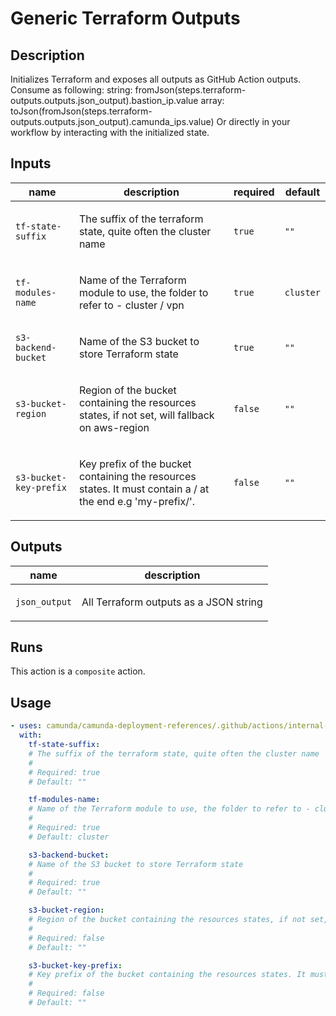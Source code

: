 # Generic Terraform Outputs

## Description

Initializes Terraform and exposes all outputs as GitHub Action outputs.
Consume as following:
string: fromJson(steps.terraform-outputs.outputs.json_output).bastion_ip.value
array:  toJson(fromJson(steps.terraform-outputs.outputs.json_output).camunda_ips.value)
Or directly in your workflow by interacting with the initialized state.


## Inputs

| name | description | required | default |
| --- | --- | --- | --- |
| `tf-state-suffix` | <p>The suffix of the terraform state, quite often the cluster name</p> | `true` | `""` |
| `tf-modules-name` | <p>Name of the Terraform module to use, the folder to refer to - cluster / vpn</p> | `true` | `cluster` |
| `s3-backend-bucket` | <p>Name of the S3 bucket to store Terraform state</p> | `true` | `""` |
| `s3-bucket-region` | <p>Region of the bucket containing the resources states, if not set, will fallback on aws-region</p> | `false` | `""` |
| `s3-bucket-key-prefix` | <p>Key prefix of the bucket containing the resources states. It must contain a / at the end e.g 'my-prefix/'.</p> | `false` | `""` |


## Outputs

| name | description |
| --- | --- |
| `json_output` | <p>All Terraform outputs as a JSON string</p> |


## Runs

This action is a `composite` action.

## Usage

```yaml
- uses: camunda/camunda-deployment-references/.github/actions/internal-generic-terraform-outputs@main
  with:
    tf-state-suffix:
    # The suffix of the terraform state, quite often the cluster name
    #
    # Required: true
    # Default: ""

    tf-modules-name:
    # Name of the Terraform module to use, the folder to refer to - cluster / vpn
    #
    # Required: true
    # Default: cluster

    s3-backend-bucket:
    # Name of the S3 bucket to store Terraform state
    #
    # Required: true
    # Default: ""

    s3-bucket-region:
    # Region of the bucket containing the resources states, if not set, will fallback on aws-region
    #
    # Required: false
    # Default: ""

    s3-bucket-key-prefix:
    # Key prefix of the bucket containing the resources states. It must contain a / at the end e.g 'my-prefix/'.
    #
    # Required: false
    # Default: ""
```
